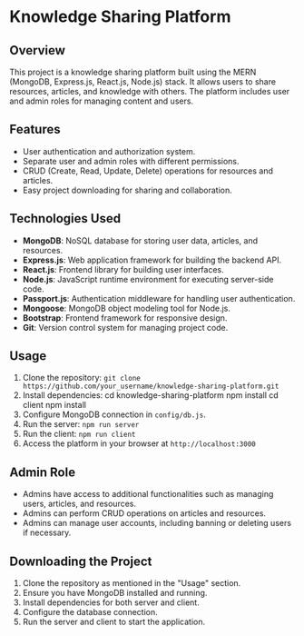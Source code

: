 # Knowledge Sharing Platform

## Overview
This project is a knowledge sharing platform built using the MERN (MongoDB, Express.js, React.js, Node.js) stack. It allows users to share resources, articles, and knowledge with others. The platform includes user and admin roles for managing content and users.

## Features
- User authentication and authorization system.
- Separate user and admin roles with different permissions.
- CRUD (Create, Read, Update, Delete) operations for resources and articles.
- Easy project downloading for sharing and collaboration.

## Technologies Used
- **MongoDB**: NoSQL database for storing user data, articles, and resources.
- **Express.js**: Web application framework for building the backend API.
- **React.js**: Frontend library for building user interfaces.
- **Node.js**: JavaScript runtime environment for executing server-side code.
- **Passport.js**: Authentication middleware for handling user authentication.
- **Mongoose**: MongoDB object modeling tool for Node.js.
- **Bootstrap**: Frontend framework for responsive design.
- **Git**: Version control system for managing project code.

## Usage
1. Clone the repository: `git clone https://github.com/your_username/knowledge-sharing-platform.git`
2. Install dependencies:
    cd knowledge-sharing-platform
    npm install
    cd client
    npm install
3. Configure MongoDB connection in `config/db.js`.
4. Run the server: `npm run server`
5. Run the client: `npm run client`
6. Access the platform in your browser at `http://localhost:3000`

## Admin Role
- Admins have access to additional functionalities such as managing users, articles, and resources.
- Admins can perform CRUD operations on articles and resources.
- Admins can manage user accounts, including banning or deleting users if necessary.

## Downloading the Project
1. Clone the repository as mentioned in the "Usage" section.
2. Ensure you have MongoDB installed and running.
3. Install dependencies for both server and client.
4. Configure the database connection.
5. Run the server and client to start the application.
